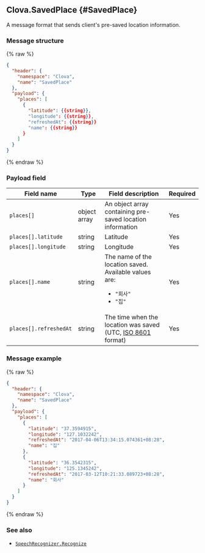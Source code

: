 ## Clova.SavedPlace {#SavedPlace}
A message format that sends client's pre-saved location information.

### Message structure
{% raw %}
```json
{
  "header": {
    "namespace": "Clova",
    "name": "SavedPlace"
  },
  "payload": {
    "places": [
      {
        "latitude": {{string}},
        "longitude": {{string}},
        "refreshedAt": {{string}}
        "name": {{string}}
      }
    ]
  }
}
```
{% endraw %}

### Payload field

| Field name       | Type    | Field description                     | Required |
|---------------|---------|-----------------------------|---------|
| `places[]`             | object array | An object array containing pre-saved location information                                          | Yes |
| `places[].latitude`    | string       | Latitude                                                                          | Yes |
| `places[].longitude`   | string       | Longitude                                                                          | Yes |
| `places[].name`        | string       | The name of the location saved. Available values are: <ul><li><code>"회사"</code></li><li><code>"집"</code></li></ul>       | Yes |
| `places[].refreshedAt` | string       | The time when the location was saved (UTC, [ISO 8601](https://en.wikipedia.org/wiki/ISO_8601) format)  | Yes |


### Message example
{% raw %}
```json
{
  "header": {
    "namespace": "Clova",
    "name": "SavedPlace"
  },
  "payload": {
    "places": [
      {
        "latitude": "37.3594915",
        "longitude": "127.1032242",
        "refreshedAt": "2017-04-06T13:34:15.074361+08:28",
        "name": "집"
      },
      {
        "latitude": "36.3542315",
        "longitude": "125.1345242",
        "refreshedAt": "2017-03-12T10:21:33.089723+08:28",
        "name": "회사"
      }
    ]
  }
}
```
{% endraw %}

### See also
* [`SpeechRecognizer.Recognize`](/CIC/References/CICInterface/SpeechRecognizer.md#recognize-event)